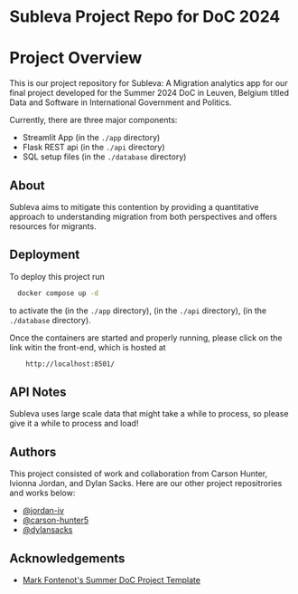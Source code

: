 # Subleva Project Repo for DoC 2024 

# Project Overview

This is our project repository for Subleva: A Migration analytics app for our final project developed for the Summer 2024 DoC in Leuven, Belgium titled Data and Software in International Government and Politics.

Currently, there are three major components:
- Streamlit App (in the `./app` directory)
- Flask REST api (in the `./api` directory)
- SQL setup files (in the `./database` directory)

## About
Subleva aims to mitigate this contention by providing a quantitative approach to understanding migration from both perspectives and offers resources for migrants.

## Deployment

To deploy this project run

```bash
  docker compose up -d
```
to activate the (in the `./app` directory), (in the `./api` directory), (in the `./database` directory). 

Once the containers are started and properly running, please click on the link witin the front-end, which is hosted at 

```bash
    http://localhost:8501/
```

## API Notes
Subleva uses large scale data that might take a while to process, so please give it a while to process and load! 

## Authors
This project consisted of work and collaboration from Carson Hunter, Ivionna Jordan, and Dylan Sacks. Here are our other project repositrories and works below: 

- [@jordan-iv](https://www.github.com/jordan-iv)
- [@carson-hunter5](https://github.com/carson-hunter5)
- [@dylansacks](https://www.github.com/dylansacks)

## Acknowledgements
 - [Mark Fontenot's Summer DoC Project Template](https://github.com/NEU-Khoury-DoC/24su-doc-template)